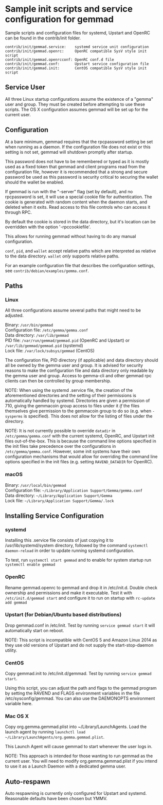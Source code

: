 Sample init scripts and service configuration for gemmad
==========================================================

Sample scripts and configuration files for systemd, Upstart and OpenRC
can be found in the contrib/init folder.

    contrib/init/gemmad.service:    systemd service unit configuration
    contrib/init/gemmad.openrc:     OpenRC compatible SysV style init script
    contrib/init/gemmad.openrcconf: OpenRC conf.d file
    contrib/init/gemmad.conf:       Upstart service configuration file
    contrib/init/gemmad.init:       CentOS compatible SysV style init script

Service User
---------------------------------

All three Linux startup configurations assume the existence of a "gemma" user
and group.  They must be created before attempting to use these scripts.
The OS X configuration assumes gemmad will be set up for the current user.

Configuration
---------------------------------

At a bare minimum, gemmad requires that the rpcpassword setting be set
when running as a daemon.  If the configuration file does not exist or this
setting is not set, gemmad will shutdown promptly after startup.

This password does not have to be remembered or typed as it is mostly used
as a fixed token that gemmad and client programs read from the configuration
file, however it is recommended that a strong and secure password be used
as this password is security critical to securing the wallet should the
wallet be enabled.

If gemmad is run with the "-server" flag (set by default), and no rpcpassword is set,
it will use a special cookie file for authentication. The cookie is generated with random
content when the daemon starts, and deleted when it exits. Read access to this file
controls who can access it through RPC.

By default the cookie is stored in the data directory, but it's location can be overridden
with the option '-rpccookiefile'.

This allows for running gemmad without having to do any manual configuration.

`conf`, `pid`, and `wallet` accept relative paths which are interpreted as
relative to the data directory. `wallet` *only* supports relative paths.

For an example configuration file that describes the configuration settings,
see `contrib/debian/examples/gemma.conf`.

Paths
---------------------------------

### Linux

All three configurations assume several paths that might need to be adjusted.

Binary:              `/usr/bin/gemmad`  
Configuration file:  `/etc/gemma/gemma.conf`  
Data directory:      `/var/lib/gemmad`  
PID file:            `/var/run/gemmad/gemmad.pid` (OpenRC and Upstart) or `/var/lib/gemmad/gemmad.pid` (systemd)  
Lock file:           `/var/lock/subsys/gemmad` (CentOS)  

The configuration file, PID directory (if applicable) and data directory
should all be owned by the gemma user and group.  It is advised for security
reasons to make the configuration file and data directory only readable by the
gemma user and group.  Access to gemma-cli and other gemmad rpc clients
can then be controlled by group membership.

NOTE: When using the systemd .service file, the creation of the aforementioned
directories and the setting of their permissions is automatically handled by
systemd. Directories are given a permission of 710, giving the gemmacoin group
access to files under it _if_ the files themselves give permission to the
gemmacoin group to do so (e.g. when `-sysperms` is specified). This does not allow
for the listing of files under the directory.

NOTE: It is not currently possible to override `datadir` in
`/etc/gemma/gemma.conf` with the current systemd, OpenRC, and Upstart init
files out-of-the-box. This is because the command line options specified in the
init files take precedence over the configurations in
`/etc/gemma/gemma.conf`. However, some init systems have their own
configuration mechanisms that would allow for overriding the command line
options specified in the init files (e.g. setting `RAVEND_DATADIR` for
OpenRC).

### macOS

Binary:              `/usr/local/bin/gemmad`  
Configuration file:  `~/Library/Application Support/Gemma/gemma.conf`  
Data directory:      `~/Library/Application Support/Gemma`  
Lock file:           `~/Library/Application Support/Gemma/.lock`  

Installing Service Configuration
-----------------------------------

### systemd

Installing this .service file consists of just copying it to
/usr/lib/systemd/system directory, followed by the command
`systemctl daemon-reload` in order to update running systemd configuration.

To test, run `systemctl start gemmad` and to enable for system startup run
`systemctl enable gemmad`

### OpenRC

Rename gemmad.openrc to gemmad and drop it in /etc/init.d.  Double
check ownership and permissions and make it executable.  Test it with
`/etc/init.d/gemmad start` and configure it to run on startup with
`rc-update add gemmad`

### Upstart (for Debian/Ubuntu based distributions)

Drop gemmad.conf in /etc/init.  Test by running `service gemmad start`
it will automatically start on reboot.

NOTE: This script is incompatible with CentOS 5 and Amazon Linux 2014 as they
use old versions of Upstart and do not supply the start-stop-daemon utility.

### CentOS

Copy gemmad.init to /etc/init.d/gemmad. Test by running `service gemmad start`.

Using this script, you can adjust the path and flags to the gemmad program by
setting the RAVEND and FLAGS environment variables in the file
/etc/sysconfig/gemmad. You can also use the DAEMONOPTS environment variable here.

### Mac OS X

Copy org.gemma.gemmad.plist into ~/Library/LaunchAgents. Load the launch agent by
running `launchctl load ~/Library/LaunchAgents/org.gemma.gemmad.plist`.

This Launch Agent will cause gemmad to start whenever the user logs in.

NOTE: This approach is intended for those wanting to run gemmad as the current user.
You will need to modify org.gemma.gemmad.plist if you intend to use it as a
Launch Daemon with a dedicated gemma user.

Auto-respawn
-----------------------------------

Auto respawning is currently only configured for Upstart and systemd.
Reasonable defaults have been chosen but YMMV.

